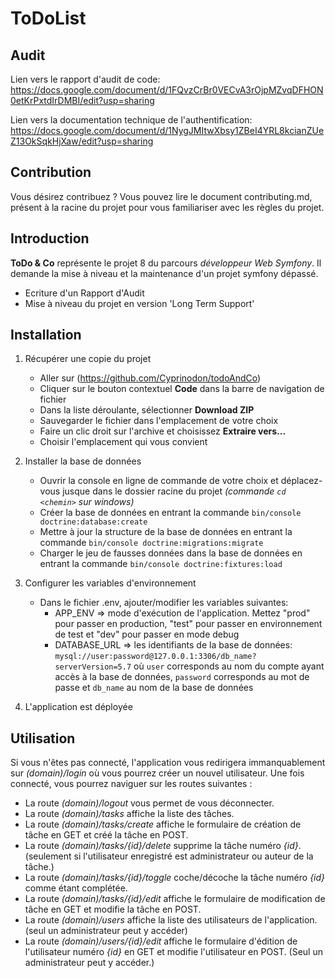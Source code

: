 ToDoList
========

## Audit
Lien vers le rapport d'audit de code:
https://docs.google.com/document/d/1FQvzCrBr0VECvA3rOjpMZvqDFHON0etKrPxtdIrDMBI/edit?usp=sharing

Lien vers la documentation technique de l'authentification:
https://docs.google.com/document/d/1NygJMItwXbsy1ZBeI4YRL8kcianZUeZ13OkSqkHjXaw/edit?usp=sharing

## Contribution
Vous désirez contribuez ? Vous pouvez lire le document contributing.md, présent à la racine du projet pour vous familiariser avec les règles du projet.

## Introduction
**ToDo & Co** représente le projet 8 du parcours *développeur Web Symfony*. Il demande la mise à niveau et la maintenance d'un projet symfony dépassé.
- Ecriture d'un Rapport d'Audit
- Mise à niveau du projet en version 'Long Term Support'

## Installation
  1. Récupérer une copie du projet
      - Aller sur (https://github.com/Cyprinodon/todoAndCo)
      - Cliquer sur le bouton contextuel **Code** dans la barre de navigation de fichier
      - Dans la liste déroulante, sélectionner **Download ZIP**
      - Sauvegarder le fichier dans l'emplacement de votre choix
      - Faire un clic droit sur l'archive et choisissez **Extraire vers...**
      - Choisir l'emplacement qui vous convient
      
  2. Installer la base de données
      - Ouvrir la console en ligne de commande de votre choix et déplacez-vous jusque dans le dossier racine du projet *(commande `cd <chemin>` sur windows)* 
      - Créer la base de données en entrant la commande `bin/console doctrine:database:create`
      - Mettre à jour la structure de la base de données en entrant la commande `bin/console doctrine:migrations:migrate`
      - Charger le jeu de fausses données dans la base de données en entrant la commande `bin/console doctrine:fixtures:load`
      
  3. Configurer les variables d'environnement
      - Dans le fichier .env, ajouter/modifier les variables suivantes:
          * APP_ENV => mode d'exécution de l'application. Mettez "prod" pour passer en production, "test" pour passer en environnement de test et "dev" pour passer en mode debug
          * DATABASE_URL => les identifiants de la base de données: `mysql://user:password@127.0.0.1:3306/db_name?serverVersion=5.7` où `user` corresponds au nom du compte ayant accès à la base de données, `password` corresponds au mot de passe et `db_name` au nom de la base de données
          
  4. L'application est déployée

## Utilisation
Si vous n'êtes pas connecté, l'application vous redirigera immanquablement sur *(domain)/login* où vous pourrez créer un nouvel utilisateur. Une fois connecté, vous pourrez naviguer sur les routes suivantes :
- La route *(domain)/logout* vous permet de vous déconnecter.
- La route *(domain)/tasks* affiche la liste des tâches.
- La route *(domain)/tasks/create* affiche le formulaire de création de tâche en GET et créé la tâche en POST.
- La route *(domain)/tasks/{id}/delete* supprime la tâche numéro *{id}*. (seulement si l'utilisateur enregistré est administrateur ou auteur de la tâche.)
- La route *(domain)/tasks/{id}/toggle* coche/décoche la tâche numéro *{id}* comme étant complétée.
- La route *(domain)/tasks/{id}/edit* affiche le formulaire de modification de tâche en GET et modifie la tâche en POST.
- La route *(domain)/users* affiche la liste des utilisateurs de l'application. (seul un administrateur peut y accéder)
- La route *(domain)/users/{id}/edit* affiche le formulaire d'édition de l'utilisateur numéro *{id}* en GET et modifie l'utilisateur en POST. (Seul un administrateur peut y accéder.)

